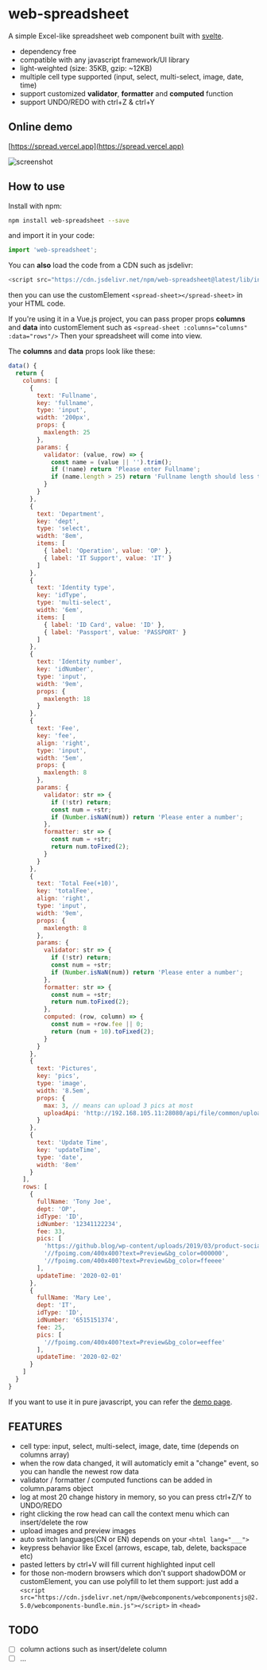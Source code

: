 # web-spreadsheet

A simple Excel-like spreadsheet web component built with [svelte](https://github.com/sveltejs/svelte).

- dependency free
- compatible with any javascript framework/UI library
- light-weighted (size: 35KB, gzip: ~12KB)
- multiple cell type supported (input, select, multi-select, image, date, time)
- support customized **validator**, **formatter** and **computed** function
- support UNDO/REDO with ctrl+Z & ctrl+Y

## Online demo

[https://spread.vercel.app](https://spread.vercel.app)

![screenshot](https://i.ibb.co/FJrhmc4/spread-shot.png)

## How to use

Install with npm:

```bash
npm install web-spreadsheet --save
```

and import it in your code:

```js
import 'web-spreadsheet';
```

You can **also** load the code from a CDN such as jsdelivr:

```js
<script src="https://cdn.jsdelivr.net/npm/web-spreadsheet@latest/lib/index.min.js"></script>
```

then you can use the customElement `<spread-sheet></spread-sheet>` in your HTML code.

If you're using it in a Vue.js project, you can pass proper props **columns** and **data** into customElement such as `<spread-sheet :columns="columns" :data="rows"/>`
Then your spreadsheet will come into view.

The **columns** and **data** props look like these:

```js
data() {
  return {
    columns: [
      {
        text: 'Fullname',
        key: 'fullname',
        type: 'input',
        width: '200px',
        props: {
          maxlength: 25
        },
        params: {
          validator: (value, row) => {
            const name = (value || '').trim();
            if (!name) return 'Please enter Fullname';
            if (name.length > 25) return 'Fullname length should less than 25';
          }
        }
      },
      {
        text: 'Department',
        key: 'dept',
        type: 'select',
        width: '8em',
        items: [
          { label: 'Operation', value: 'OP' },
          { label: 'IT Support', value: 'IT' }
        ]
      },
      {
        text: 'Identity type',
        key: 'idType',
        type: 'multi-select',
        width: '6em',
        items: [
          { label: 'ID Card', value: 'ID' },
          { label: 'Passport', value: 'PASSPORT' }
        ]
      },
      {
        text: 'Identity number',
        key: 'idNumber',
        type: 'input',
        width: '9em',
        props: {
          maxlength: 18
        }
      },
      {
        text: 'Fee',
        key: 'fee',
        align: 'right',
        type: 'input',
        width: '5em',
        props: {
          maxlength: 8
        },
        params: {
          validator: str => {
            if (!str) return;
            const num = +str;
            if (Number.isNaN(num)) return 'Please enter a number';
          },
          formatter: str => {
            const num = +str;
            return num.toFixed(2);
          }
        }
      },
      {
        text: 'Total Fee(+10)',
        key: 'totalFee',
        align: 'right',
        type: 'input',
        width: '9em',
        props: {
          maxlength: 8
        },
        params: {
          validator: str => {
            if (!str) return;
            const num = +str;
            if (Number.isNaN(num)) return 'Please enter a number';
          },
          formatter: str => {
            const num = +str;
            return num.toFixed(2);
          },
          computed: (row, column) => {
            const num = +row.fee || 0;
            return (num + 10).toFixed(2);
          }
        }
      },
      {
        text: 'Pictures',
        key: 'pics',
        type: 'image',
        width: '8.5em',
        props: {
          max: 3, // means can upload 3 pics at most
          uploadApi: 'http://192.168.105.11:28080/api/file/common/upload'
        }
      },
      {
        text: 'Update Time',
        key: 'updateTime',
        type: 'date',
        width: '8em'
      }
    ],
    rows: [
      {
        fullName: 'Tony Joe',
        dept: 'OP',
        idType: 'ID',
        idNumber: '12341122234',
        fee: 33,
        pics: [
          'https://github.blog/wp-content/uploads/2019/03/product-social.png?fit=1201%2C630',
          '//fpoimg.com/400x400?text=Preview&bg_color=000000',
          '//fpoimg.com/400x400?text=Preview&bg_color=ffeeee'
        ],
        updateTime: '2020-02-01'
      },
      {
        fullName: 'Mary Lee',
        dept: 'IT',
        idType: 'ID',
        idNumber: '6515151374',
        fee: 25,
        pics: [
          '//fpoimg.com/400x400?text=Preview&bg_color=eeffee'
        ],
        updateTime: '2020-02-02'
      }
    ]
  }
}
```

If you want to use it in pure javascript, you can refer the [demo page](https://spread.vercel.app).

## FEATURES
- cell type: input, select, multi-select, image, date, time (depends on columns array)
- when the row data changed, it will automaticly emit a "change" event, so you can handle the newest row data
- validator / formatter / computed functions can be added in column.params object
- log at most 20 change history in memory, so you can press ctrl+Z/Y to UNDO/REDO
- right clicking the row head can call the context menu which can insert/delete the row
- upload images and preview images
- auto switch languages(CN or EN) depends on your `<html lang="___">`
- keypress behavior like Excel (arrows, escape, tab, delete, backspace etc)
- pasted letters by ctrl+V will fill current highlighted input cell
- for those non-modern browsers which don't support shadowDOM or customElement, you can use polyfill to let them support: just add a `<script src="https://cdn.jsdelivr.net/npm/@webcomponents/webcomponentsjs@2.5.0/webcomponents-bundle.min.js"></script>` in `<head>`

## TODO
- [ ] column actions such as insert/delete column
- [ ] ...
